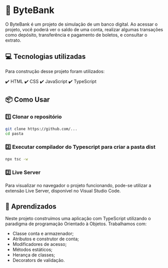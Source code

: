 # 🏦 ByteBank
O ByteBank é um projeto de simulação de um banco digital. Ao acessar o projeto, você poderá ver o saldo de uma conta, realizar algumas transações como depósito, transferência e pagamento de boletos, e consultar o extrato.

## 💻 Tecnologias utilizadas
Para construção desse projeto foram utilizados:

✔️ HTML
✔️ CSS
✔️ JavaScript
✔️ TypeScript

## 📦 Como Usar  

### 1️⃣ Clonar o repositório  
```sh
git clone https://github.com/...
cd pasta
```

### 2️⃣ Executar compilador do Typescript para criar a pasta dist
```sh
npx tsc -w
```

### 2️⃣ Live Server
Para visualizar no navegador o projeto funcionando, pode-se utilizar a extensão Live Server, disponível no Visual Studio Code.

## 📕 Aprendizados
Neste projeto construímos uma aplicação com TypeScript utilizando o paradigma de programação Orientado à Objetos. 
Trabalhamos com:

- Classe conta e armazenador;
- Atributos e construtor de conta;
- Modificadores de acesso;
- Métodos estáticos;
- Herança de classes;
- Decorators de validação.
